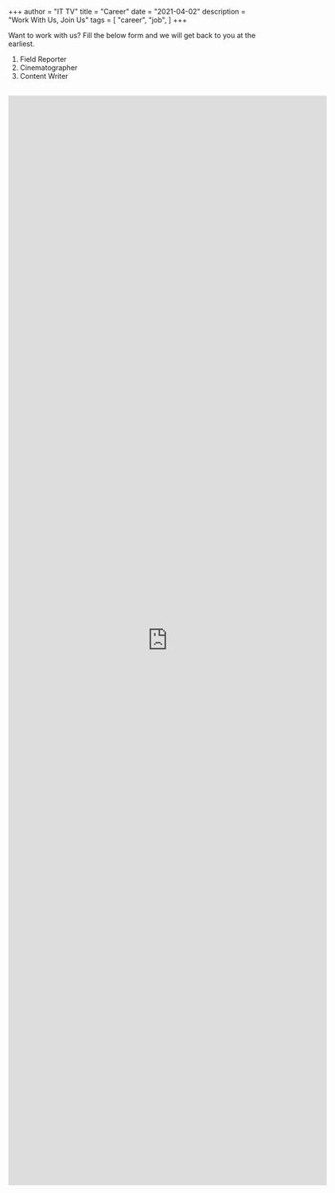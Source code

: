 +++
author = "IT TV"
title = "Career"
date = "2021-04-02"
description = "Work With Us, Join Us"
tags = [
    "career",
    "job",
]
+++

Want to work with us? Fill the below form and we will get back to you at the earliest.

1. Field Reporter
2. Cinematographer
3. Content Writer

<br>

<iframe src="https://docs.google.com/forms/d/e/1FAIpQLScaQ8KjfGcmTXPoyONCsdlzJVf6Z7HSaXURx7hmBTildBPehA/viewform?embedded=true" width="640" height="2192" frameborder="0" marginheight="0" marginwidth="0">Loading…</iframe>

<br>
